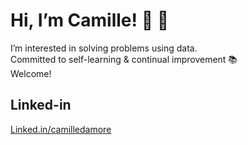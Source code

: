 # Hi, I’m Camille! 🌻 🌱
 I’m interested in solving problems using data.<br />
 Committed to self-learning & continual improvement 📚<br />
 Welcome!

## Linked-in

[Linked.in/camilledamore](Linked.in/camilledamore)
<!---
camilledamore/camilledamore is a ✨ special ✨ repository because its `README.md` (this file) appears on your GitHub profile.
You can click the Preview link to take a look at your changes.
--->
